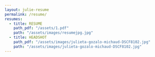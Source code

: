 ```yaml
---
layout: julie-resume
permalink: /resume/
resumes:
  - title: RESUME
    path_pdf: "/assets/1.pdf"
    path: "/assets/images/resumejpg.jpg"
  - title: HEADSHOT
    path_pdf: "/assets/images/julieta-gozalo-michaud-DSCF8102.jpg"
    path: "/assets/images/julieta-gozalo-michaud-DSCF8102.jpg"
---
```

